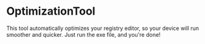 # OptimizationTool
This tool automatically optimizes your registry editor,  so your device will run smoother and quicker. Just run the exe file, and you're done!
